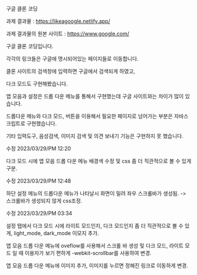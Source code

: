 구글 클론 코딩

과제 결과물 : https://likeagoogle.netlify.app/

과제 결과물의 원본 사이트 : https://www.google.com/

구글 클론 코딩입니다.

각각의 링크들은 구글에 명시되어있는 페이지들로 이동합니다.

클론 사이트의 검색창에 입력하면 구글에서 검색되게 하였고, 

다크 모드도 구현해봤습니다.

앱 모음과 설정은 드롭 다운 메뉴를 통해서 구현했는데 구글 사이트와는 차이가 많이 있습니다.

드롭다운 메뉴와 다크 모드, 버튼을 이용해서 필요한 페이지로 넘어가는 부분은 자바스크립트로 구현했습니다.

기타 입력도구, 음성검색, 이미지 검색 및 의견 보내기 기능은 구현하지 못 했습니다.



수정 2023/03/29/PM 12:20

다크 모드 시에 앱 모음 드롭 다운 메뉴 배경색 수정 및 css 좀 더 직관적으로 볼 수 있게 구분.

수정 2023/03/29/PM 12:48

하단 설정 메뉴의 드롭다운 메뉴가 나타날시 화면이 밀려 좌우 스크롤바가 생성됨. -> 스크롤바가 생성되지 않게 css조정.

수정 2023/03/29/PM 03:34

설정 탭에서 다크 모드 시에 라이트 모드인지, 다크 모드인지 좀 더 직관적으로 볼 수 있게, light_mode, dark_mode 이모지 추가.

앱 모음 드롭 다운 메뉴에 oveflow를 사용해서 스크롤 바 생성 및 다크 모드, 라이트 모드 일 때 이용자가 보기 편하게 -webkit-scrollbar를 사용하여 변경.

앱 모음 드롭 다운 메뉴에 이미지 추가, 이미지를 누르면 정해진 링크로 이동하게 변경.
